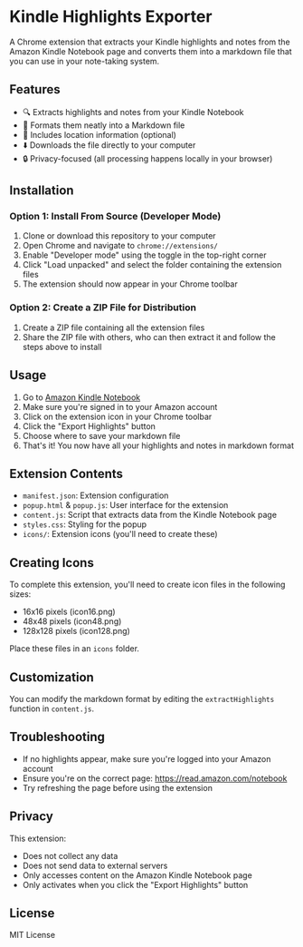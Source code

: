 # Kindle Highlights Exporter

A Chrome extension that extracts your Kindle highlights and notes from the Amazon Kindle Notebook page and converts them into a markdown file that you can use in your note-taking system.

## Features

- 🔍 Extracts highlights and notes from your Kindle Notebook
- 📄 Formats them neatly into a Markdown file
- 📌 Includes location information (optional)
- ⬇️ Downloads the file directly to your computer
- 🔒 Privacy-focused (all processing happens locally in your browser)

## Installation

### Option 1: Install From Source (Developer Mode)

1. Clone or download this repository to your computer
2. Open Chrome and navigate to `chrome://extensions/`
3. Enable "Developer mode" using the toggle in the top-right corner
4. Click "Load unpacked" and select the folder containing the extension files
5. The extension should now appear in your Chrome toolbar

### Option 2: Create a ZIP File for Distribution

1. Create a ZIP file containing all the extension files
2. Share the ZIP file with others, who can then extract it and follow the steps above to install

## Usage

1. Go to [Amazon Kindle Notebook](https://read.amazon.com/notebook)
2. Make sure you're signed in to your Amazon account
3. Click on the extension icon in your Chrome toolbar
4. Click the "Export Highlights" button
5. Choose where to save your markdown file
6. That's it! You now have all your highlights and notes in markdown format

## Extension Contents

- `manifest.json`: Extension configuration
- `popup.html` & `popup.js`: User interface for the extension
- `content.js`: Script that extracts data from the Kindle Notebook page
- `styles.css`: Styling for the popup
- `icons/`: Extension icons (you'll need to create these)

## Creating Icons

To complete this extension, you'll need to create icon files in the following sizes:
- 16x16 pixels (icon16.png)
- 48x48 pixels (icon48.png)
- 128x128 pixels (icon128.png)

Place these files in an `icons` folder.

## Customization

You can modify the markdown format by editing the `extractHighlights` function in `content.js`.

## Troubleshooting

- If no highlights appear, make sure you're logged into your Amazon account
- Ensure you're on the correct page: https://read.amazon.com/notebook
- Try refreshing the page before using the extension

## Privacy

This extension:
- Does not collect any data
- Does not send data to external servers
- Only accesses content on the Amazon Kindle Notebook page
- Only activates when you click the "Export Highlights" button

## License

MIT License